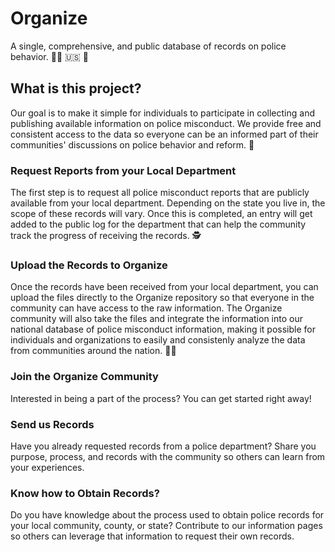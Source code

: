 # Organize
A single, comprehensive, and public database of records on police behavior. :policewoman: :us: :partying_face:

## What is this project?
Our goal is to make it simple for individuals to participate in collecting and publishing available information on police misconduct. We provide free and consistent access to the data so everyone can be an informed part of their communities' discussions on police behavior and reform. :statue_of_liberty:

### Request Reports from your Local Department
The first step is to request all police misconduct reports that are publicly available from your local department. Depending on the state you live in, the scope of these records will vary. Once this is completed, an entry will get added to the public log for the department that can help the community track the progress of receiving the records. :detective:

### Upload the Records to Organize
Once the records have been received from your local department, you can upload the files directly to the Organize repository so that everyone in the community can have access to the raw information. The Organize community will also take the files and integrate the information into our national database of police misconduct information, making it possible for individuals and organizations to easily and consistenly analyze the data from communities around the nation. :technologist:

### Join the Organize Community
Interested in being a part of the process? You can get started right away!

### Send us Records
Have you already requested records from a police department? Share you purpose, process, and records with the community so others can learn from your experiences. 

### Know how to Obtain Records?
Do you have knowledge about the process used to obtain police records for your local community, county, or state? Contribute to our information pages so others can leverage that information to request their own records.






